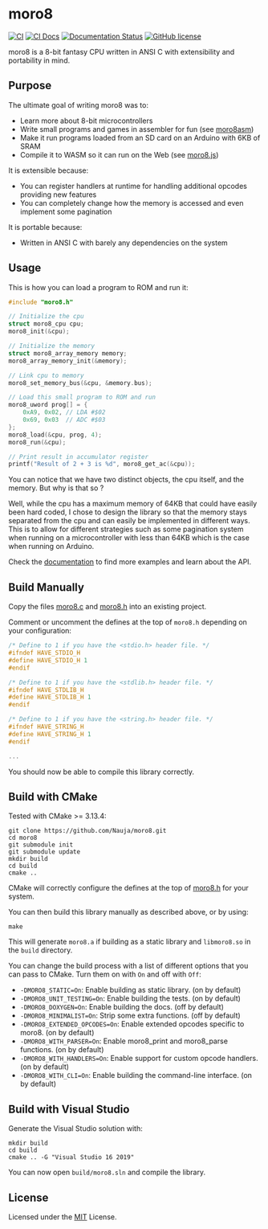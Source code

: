 # moro8

[![CI](https://github.com/Nauja/moro8/actions/workflows/CI.yml/badge.svg)](https://github.com/Nauja/moro8/actions/workflows/CI.yml)
[![CI Docs](https://github.com/Nauja/moro8/actions/workflows/CI_docs.yml/badge.svg)](https://github.com/Nauja/moro8/actions/workflows/CI_docs.yml)
[![Documentation Status](https://readthedocs.org/projects/moro8/badge/?version=latest)](https://moro8.readthedocs.io/en/latest/?badge=latest)
[![GitHub license](https://img.shields.io/badge/license-MIT-blue.svg)](https://raw.githubusercontent.com/Nauja/moro8/master/LICENSE)

moro8 is a 8-bit fantasy CPU written in ANSI C with extensibility and portability in mind.

## Purpose

The ultimate goal of writing moro8 was to:

  * Learn more about 8-bit microcontrollers
  * Write small programs and games in assembler for fun (see [moro8asm](https://github.com/Nauja/moro8asm))
  * Make it run programs loaded from an SD card on an Arduino with 6KB of SRAM
  * Compile it to WASM so it can run on the Web (see [moro8.js](https://github.com/Nauja/moro8.js))

It is extensible because:

  * You can register handlers at runtime for handling additional opcodes providing new features
  * You can completely change how the memory is accessed and even implement some pagination

It is portable because:

  * Written in ANSI C with barely any dependencies on the system

## Usage

This is how you can load a program to ROM and run it:

```c
#include "moro8.h"

// Initialize the cpu
struct moro8_cpu cpu;
moro8_init(&cpu);

// Initialize the memory
struct moro8_array_memory memory;
moro8_array_memory_init(&memory);

// Link cpu to memory
moro8_set_memory_bus(&cpu, &memory.bus);

// Load this small program to ROM and run
moro8_uword prog[] = {
    0xA9, 0x02, // LDA #$02
    0x69, 0x03  // ADC #$03
};
moro8_load(&cpu, prog, 4);
moro8_run(&cpu);

// Print result in accumulator register
printf("Result of 2 + 3 is %d", moro8_get_ac(&cpu));
```

You can notice that we have two distinct objects, the cpu itself, and the memory.
But why is that so ?

Well, while the cpu has a maximum memory of 64KB that could have easily been hard coded, I chose to design the library
so that the memory stays separated from the cpu and can easily be implemented in different ways. This is to allow for different
strategies such as some pagination system when running on a microcontroller with less than 64KB which is the case when
running on Arduino.

Check the [documentation](https://moro8.readthedocs.io/en/latest/) to find more examples and learn about the API.

## Build Manually

Copy the files [moro8.c](https://github.com/Nauja/moro8/blob/main/moro8.c) and [moro8.h](https://github.com/Nauja/moro8/blob/main/moro8.h) into an existing project.

Comment or uncomment the defines at the top of `moro8.h` depending on your configuration:

```c
/* Define to 1 if you have the <stdio.h> header file. */
#ifndef HAVE_STDIO_H
#define HAVE_STDIO_H 1
#endif

/* Define to 1 if you have the <stdlib.h> header file. */
#ifndef HAVE_STDLIB_H
#define HAVE_STDLIB_H 1
#endif

/* Define to 1 if you have the <string.h> header file. */
#ifndef HAVE_STRING_H
#define HAVE_STRING_H 1
#endif

...
```

You should now be able to compile this library correctly.

## Build with CMake

Tested with CMake >= 3.13.4:

```
git clone https://github.com/Nauja/moro8.git
cd moro8
git submodule init
git submodule update
mkdir build
cd build
cmake ..
```

CMake will correctly configure the defines at the top of [moro8.h](https://github.com/Nauja/moro8/blob/main/moro8.h) for your system.

You can then build this library manually as described above, or by using:

```
make
```

This will generate `moro8.a` if building as a static library and `libmoro8.so` in the `build` directory.

You can change the build process with a list of different options that you can pass to CMake. Turn them on with `On` and off with `Off`:
  * `-DMORO8_STATIC=On`: Enable building as static library. (on by default)
  * `-DMORO8_UNIT_TESTING=On`: Enable building the tests. (on by default)
  * `-DMORO8_DOXYGEN=On`: Enable building the docs. (off by default)
  * `-DMORO8_MINIMALIST=On`: Strip some extra functions. (off by default)
  * `-DMORO8_EXTENDED_OPCODES=On`: Enable extended opcodes specific to moro8. (on by default)
  * `-DMORO8_WITH_PARSER=On`: Enable moro8_print and moro8_parse functions. (on by default)
  * `-DMORO8_WITH_HANDLERS=On`: Enable support for custom opcode handlers. (on by default)
  * `-DMORO8_WITH_CLI=On`: Enable building the command-line interface. (on by default)

## Build with Visual Studio

Generate the Visual Studio solution with:

```
mkdir build
cd build
cmake .. -G "Visual Studio 16 2019"
```

You can now open `build/moro8.sln` and compile the library.

## License

Licensed under the [MIT](https://github.com/Nauja/moro8/blob/main/LICENSE) License.
